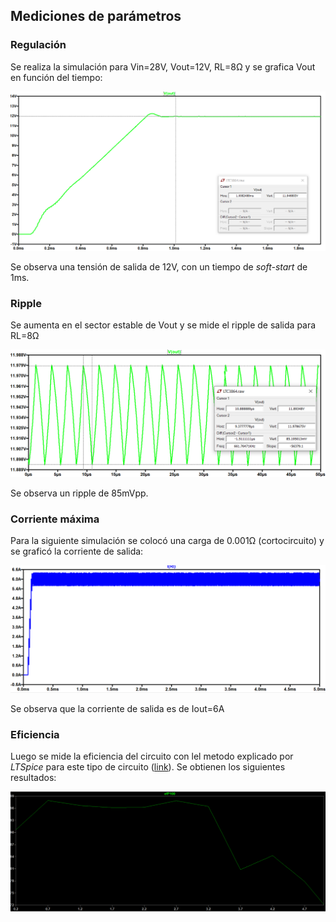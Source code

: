 ﻿## Mediciones de parámetros

### Regulación
Se realiza la simulación para Vin=28V, Vout=12V, RL=8Ω y se grafica Vout en función del tiempo:

![](../imagenes_supply/vout_temp.PNG)

Se observa una tensión de salida de 12V, con un tiempo de *soft-start* de 1ms. 

### Ripple
Se aumenta en el sector estable de Vout y se mide el ripple de salida para RL=8Ω

![](../imagenes_supply/vout_ripple.PNG)

Se observa un ripple de 85mVpp.

### Corriente máxima
Para la siguiente simulación se colocó una carga de 0.001Ω (cortocircuito) y se graficó la corriente de salida:

![](../imagenes_supply/vout_ilim.PNG)

Se observa que la corriente de salida es de Iout=6A

### Eficiencia

Luego se mide la eficiencia del circuito con lel metodo explicado por *LTSpice* para este tipo de circuito ([link](https://www.analog.com/en/technical-articles/ltspice-using-meas-and-step-commands-to-calculate-efficiency.html)). Se obtienen los siguientes resultados:

![](../imagenes_supply/efficiency.PNG)